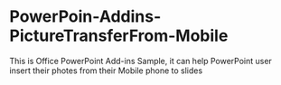 # PowerPoin-Addins-PictureTransferFrom-Mobile
This is Office PowerPoint Add-ins Sample, it can help PowerPoint user insert their photes from their Mobile phone to slides
